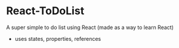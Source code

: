 # React-ToDoList
A super simple to do list using React (made as a way to learn React)
 - uses states, properties, references
